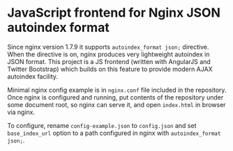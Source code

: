 JavaScript frontend for Nginx JSON autoindex format
===================================================

Since nginx version 1.7.9 it supports `autoindex_format json;` directive.
When the directive is on, nginx produces very lightweight autoindex in JSON format.
This project is a JS frontend (written with AngularJS and Twitter Bootstrap) which
builds on this feature to provide modern AJAX autoindex facility.

Minimal nginx config example is in `nginx.conf` file included in the repository.
Once nginx is configured and running, put contents of the repository under some
document root, so nginx can serve it, and open `index.html` in browser via nginx.

To configure, rename `config-example.json` to `config.json` and set `base_index_url`
option to a path configured in nginx with `autoindex_format json;`.
